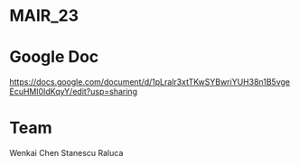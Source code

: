 # MAIR_23

# Google Doc
https://docs.google.com/document/d/1pLralr3xtTKwSYBwriYUH38n1B5vgeEcuHMl0IdKqyY/edit?usp=sharing

# Team
Wenkai Chen
Stanescu Raluca
